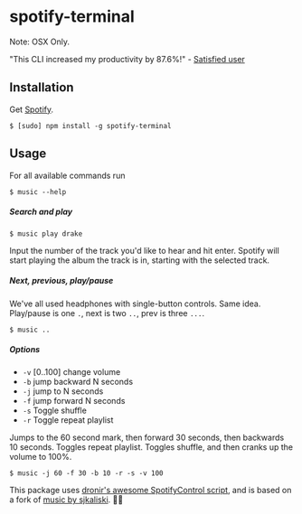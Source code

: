 # spotify-terminal

Note: OSX Only.

"This CLI increased my productivity by 87.6%!" - [Satisfied user](http://1.bp.blogspot.com/-UDrkX2ogEgE/VXfY9PmU8pI/AAAAAAAAIwE/Ry5U7tUF5mk/s1600/1.jpg)

## Installation

Get [Spotify](https://www.spotify.com/).

```
$ [sudo] npm install -g spotify-terminal
```

## Usage

For all available commands run

```
$ music --help
```

##### Search and play

```
$ music play drake
```

Input the number of the track you'd like to hear and hit enter. Spotify will start playing the album the track is in, starting with the selected track.

##### Next, previous, play/pause

We've all used headphones with single-button controls. Same idea. Play/pause is one `.`, next is two `..`, prev is three `...`.

```
$ music ..
```

##### Options

 - `-v` [0..100] change volume
 - `-b` jump backward N seconds
 - `-j` jump to N seconds
 - `-f` jump forward N seconds
 - `-s` Toggle shuffle
 - `-r` Toggle repeat playlist

Jumps to the 60 second mark, then forward 30 seconds, then backwards 10 seconds. Toggles repeat playlist. Toggles shuffle, and then cranks up the volume to 100%.

```
$ music -j 60 -f 30 -b 10 -r -s -v 100
```

This package uses [dronir's awesome SpotifyControl script](https://github.com/dronir/SpotifyControl), and is based on a fork of [music by sjkaliski](https://github.com/sjkaliski/music). 👏👏

